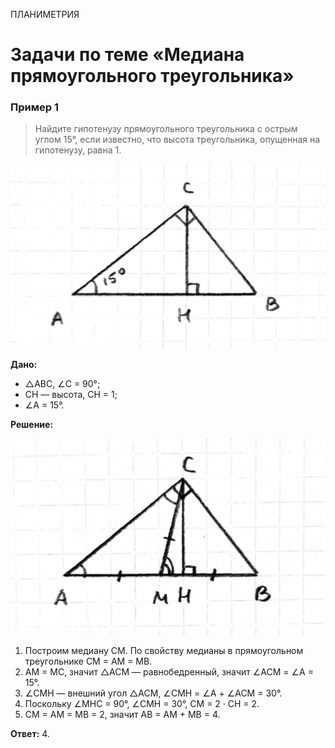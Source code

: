 <span class="space">ПЛАНИМЕТРИЯ</span>

# Задачи по теме «Медиана прямоугольного треугольника»

### Пример 1
> Найдите гипотенузу прямоугольного треугольника с острым углом 15°, если известно, что высота треугольника, опущенная на гипотенузу, равна 1.

![](https://raw.githubusercontent.com/BlueRect/egelib-content/main/img/Document%2025_2.jpg)

**Дано:**
* △ABC, ∠C = 90°;
* CH — высота, CH = 1;
* ∠A = 15°.

**Решение:**

![](https://raw.githubusercontent.com/BlueRect/egelib-content/main/img/Document%2025_3.jpg)

1. Построим медиану CM. По свойству медианы в прямоугольном треугольнике CM = AM = MB.
2. AM = MC, значит △ACM — равнобедренный, значит ∠ACM = ∠A = 15°.
3. ∠CMH — внешний угол △ACM, ∠CMH = ∠A + ∠ACM = 30°.
4. Поскольку ∠MHC = 90°, ∠CMH = 30°, CM = 2 · CH = 2.
5. CM = AM = MB = 2, значит AB = AM + MB = 4.

**Ответ:** 4.
